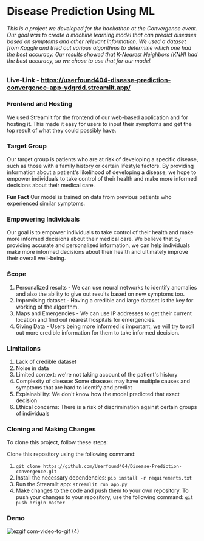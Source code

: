 # Disease Prediction Using ML

###### This is a project we developed for the hackathon at the Convergence event. Our goal was to create a machine learning model that can predict diseases based on symptoms and other relevant information. We used a dataset from Kaggle and tried out various algorithms to determine which one had the best accuracy. Our results showed that K-Nearest Neighbors (KNN) had the best accuracy, so we chose to use that for our model.

### Live-Link - https://userfound404-disease-prediction-convergence-app-ydgrdd.streamlit.app/


### Frontend and Hosting
We used Streamlit for the frontend of our web-based application and for hosting it. This made it easy for users to input their symptoms and get the top result of what they could possibly have.

### Target Group
Our target group is patients who are at risk of developing a specific disease, such as those with a family history or certain lifestyle factors. By providing information about a patient's likelihood of developing a disease, we hope to empower individuals to take control of their health and make more informed decisions about their medical care.

**Fun Fact**
Our model is trained on data from previous patients who experienced similar symptoms.

### Empowering Individuals
Our goal is to empower individuals to take control of their health and make more informed decisions about their medical care. We believe that by providing accurate and personalized information, we can help individuals make more informed decisions about their health and ultimately improve their overall well-being.

### Scope
1. Personalized results - We can use neural networks to identify anomalies and also the ability to give out results based on new symptoms too.
2. Improvising dataset - Having a credible and large dataset is the key for working of the algorithm.
3. Maps and Emergencies - We can use IP addresses to get their current location and find out nearest hospitals for emergencies.
4. Giving Data - Users being more informed is important, we will try to roll out more credible information for them to take informed decision.


### Limitations
1. Lack of credible dataset
2. Noise in data
3. Limited context: we're not taking account of the patient's history
4. Complexity of disease: Some diseases may have multiple causes and symptoms that are hard to identify and predict
5. Explainability: We don't know how the model predicted that exact decision
6. Ethical concerns: There is a risk of discrimination against certain groups of individuals


### Cloning and Making Changes
To clone this project, follow these steps:

Clone this repository using the following command:

1. `git clone https://github.com/Userfound404/Disease-Prediction-convergence.git`
2. Install the necessary dependencies: `pip install -r requirements.txt`
3. Run the Streamlit app:
`streamlit run app.py`
4. Make changes to the code and push them to your own repository. To push your changes to your repository, use the following command:
`git push origin master`


### Demo
![ezgif com-video-to-gif (4)](https://user-images.githubusercontent.com/97509220/226199413-81463f09-acc4-453d-867a-ea3102808e55.gif)

